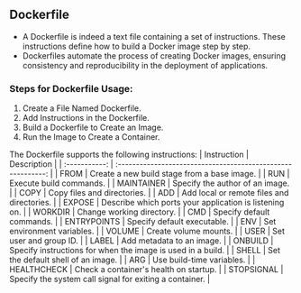 ## Dockerfile

- A Dockerfile is indeed a text file containing a set of instructions. These instructions define how
  to build a Docker image step by step.
- Dockerfiles automate the process of creating Docker images, ensuring consistency and
  reproducibility in the deployment of applications.

### Steps for Dockerfile Usage:

1. Create a File Named Dockerfile.
2. Add Instructions in the Dockerfile.
3. Build a Dockerfile to Create an Image.
4. Run the Image to Create a Container.

The Dockerfile supports the following instructions:
| Instruction | Description |
| :-----------: | :----------------------------------------------------------: |
| FROM | Create a new build stage from a base image. |
| RUN | Execute build commands. |
| MAINTAINER | Specify the author of an image. |
| COPY | Copy files and directories. |
| ADD | Add local or remote files and directories. |
| EXPOSE | Describe which ports your application is listening on. |
| WORKDIR | Change working directory. |
| CMD | Specify default commands. |
| ENTRYPOINTS | Specify default executable. |
| ENV | Set environment variables. |
| VOLUME | Create volume mounts. |
| USER | Set user and group ID. |
| LABEL | Add metadata to an image. |
| ONBUILD | Specify instructions for when the image is used in a build. |
| SHELL | Set the default shell of an image. |
| ARG | Use build-time variables. |
| HEALTHCHECK | Check a container's health on startup. |
| STOPSIGNAL | Specify the system call signal for exiting a container. |
